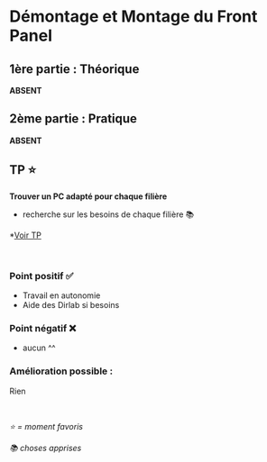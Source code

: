 
  

# Démontage et Montage du Front Panel

  

  

## 1ère partie : Théorique

  
**ABSENT**
  
  

## 2ème partie : Pratique 

  
**ABSENT**

  
## TP ⭐️ 

**Trouver un PC adapté pour chaque filière**

- recherche sur les besoins de chaque filière 📚


*[Voir TP](https://github.com/Thhhe0/hardware/blob/main/TP/TP1.md)

<br>

  

### Point positif ✅

- Travail en autonomie
- Aide des Dirlab si besoins

  

### Point négatif ❌

- aucun ^^

  

### Amélioration possible :

  Rien

<br>

  

*⭐️ = moment favoris*

  

*📚 choses apprises*

